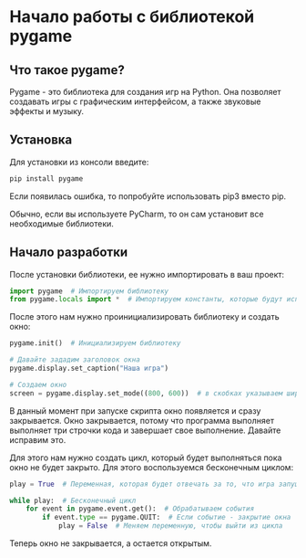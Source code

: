 # Начало работы с библиотекой pygame

## Что такое pygame?

Pygame - это библиотека для создания игр на Python. Она позволяет создавать игры с графическим интерфейсом, а также
звуковые эффекты и музыку.

## Установка

Для установки из консоли введите:

```bash
pip install pygame
```

Если появилась ошибка, то попробуйте использовать pip3 вместо pip.

Обычно, если вы используете PyCharm, то он сам установит все необходимые библиотеки.

## Начало разработки

После установки библиотеки, ее нужно импортировать в ваш проект:

```python
import pygame  # Импортируем библиотеку
from pygame.locals import *  # Импортируем константы, которые будут использоваться в программе
```

После этого нам нужно проинициализировать библиотеку и создать окно:

```python
pygame.init()  # Инициализируем библиотеку

# Давайте зададим заголовок окна
pygame.display.set_caption("Наша игра")

# Создаем окно
screen = pygame.display.set_mode((800, 600))  # в скобках указываем ширину и высоту окна
```

В данный момент при запуске скрипта окно появляется и
сразу закрывается. Окно закрывается, потому что программа
выполняет выполняет три строчки кода и завершает свое
выполнение. Давайте исправим это.

Для этого нам нужно создать цикл, который будет выполняться
пока окно не будет закрыто. Для этого воспользуемся
бесконечным циклом:

```python
play = True  # Переменная, которая будет отвечать за то, что игра запущена

while play:  # Бесконечный цикл
    for event in pygame.event.get():  # Обрабатываем события
        if event.type == pygame.QUIT:  # Если событие - закрытие окна
            play = False  # Меняем переменную, чтобы выйти из цикла
```

Теперь окно не закрывается, а остается открытым.

